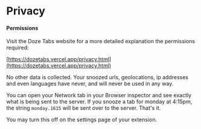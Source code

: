 # Privacy

#### Permissions

Visit the Doze Tabs website for a more detailed explanation the permissions required:

[https://dozetabs.vercel.app/privacy.html](https://dozetabs.vercel.app/privacy.html)

No other data is collected. Your snoozed urls, geolocations, ip addresses and even languages have never, and will never be used in any way.

You can open your Network tab in your Browser inspector and see exactly what is being sent to the server. If you snooze a tab for monday at 4:15pm, the string `monday.1615` will be sent over to the server. That's it.

You may turn this off on the settings page of your extension.
